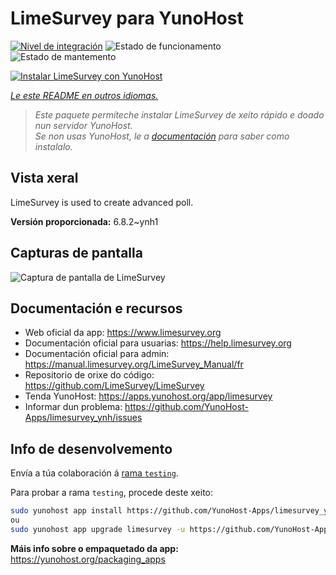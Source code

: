 <!--
NOTA: Este README foi creado automáticamente por <https://github.com/YunoHost/apps/tree/master/tools/readme_generator>
NON debe editarse manualmente.
-->

# LimeSurvey para YunoHost

[![Nivel de integración](https://apps.yunohost.org/badge/integration/limesurvey)](https://ci-apps.yunohost.org/ci/apps/limesurvey/)
![Estado de funcionamento](https://apps.yunohost.org/badge/state/limesurvey)
![Estado de mantemento](https://apps.yunohost.org/badge/maintained/limesurvey)

[![Instalar LimeSurvey con YunoHost](https://install-app.yunohost.org/install-with-yunohost.svg)](https://install-app.yunohost.org/?app=limesurvey)

*[Le este README en outros idiomas.](./ALL_README.md)*

> *Este paquete permíteche instalar LimeSurvey de xeito rápido e doado nun servidor YunoHost.*  
> *Se non usas YunoHost, le a [documentación](https://yunohost.org/install) para saber como instalalo.*

## Vista xeral

LimeSurvey is used to create advanced poll.


**Versión proporcionada:** 6.8.2~ynh1

## Capturas de pantalla

![Captura de pantalla de LimeSurvey](./doc/screenshots/create_html_statistic_screen.png)

## Documentación e recursos

- Web oficial da app: <https://www.limesurvey.org>
- Documentación oficial para usuarias: <https://help.limesurvey.org>
- Documentación oficial para admin: <https://manual.limesurvey.org/LimeSurvey_Manual/fr>
- Repositorio de orixe do código: <https://github.com/LimeSurvey/LimeSurvey>
- Tenda YunoHost: <https://apps.yunohost.org/app/limesurvey>
- Informar dun problema: <https://github.com/YunoHost-Apps/limesurvey_ynh/issues>

## Info de desenvolvemento

Envía a túa colaboración á [rama `testing`](https://github.com/YunoHost-Apps/limesurvey_ynh/tree/testing).

Para probar a rama `testing`, procede deste xeito:

```bash
sudo yunohost app install https://github.com/YunoHost-Apps/limesurvey_ynh/tree/testing --debug
ou
sudo yunohost app upgrade limesurvey -u https://github.com/YunoHost-Apps/limesurvey_ynh/tree/testing --debug
```

**Máis info sobre o empaquetado da app:** <https://yunohost.org/packaging_apps>
